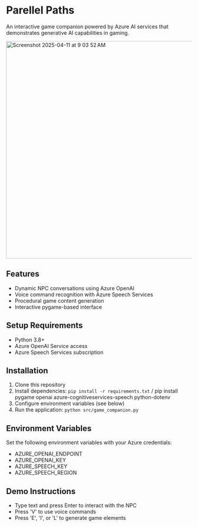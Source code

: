 # Parellel Paths

An interactive game companion powered by Azure AI services that demonstrates generative AI capabilities in gaming.

<img width="591" alt="Screenshot 2025-04-11 at 9 03 52 AM" src="https://github.com/user-attachments/assets/ec0740da-a489-4bd0-949d-8b3c47877c07" />


## Features
- Dynamic NPC conversations using Azure OpenAI
- Voice command recognition with Azure Speech Services
- Procedural game content generation
- Interactive pygame-based interface

## Setup Requirements
- Python 3.8+
- Azure OpenAI Service access
- Azure Speech Services subscription

## Installation
1. Clone this repository
2. Install dependencies: `pip install -r requirements.txt` / pip install pygame openai azure-cognitiveservices-speech python-dotenv
3. Configure environment variables (see below)
4. Run the application: `python src/game_companion.py`

## Environment Variables
Set the following environment variables with your Azure credentials:
- AZURE_OPENAI_ENDPOINT
- AZURE_OPENAI_KEY
- AZURE_SPEECH_KEY
- AZURE_SPEECH_REGION

## Demo Instructions
- Type text and press Enter to interact with the NPC
- Press 'V' to use voice commands
- Press 'E', 'I', or 'L' to generate game elements
